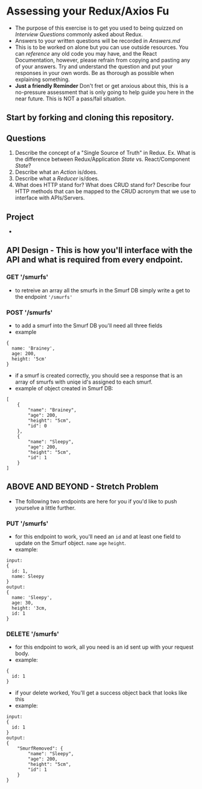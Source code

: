 # Assessing your Redux/Axios Fu
* The purpose of this exercise is to get you used to being quizzed on _Interview Questions_ commonly asked about Redux.
* Answers to your written questions will be recorded in *Answers.md* 
* This is to be worked on alone but you can use outside resources. You can *reference* any old code you may have, and the React Documentation, however, please refrain from copying and pasting any of your answers. Try and understand the question and put your responses in your own words. Be as thorough as possible when explaining something. 
* **Just a friendly Reminder** Don't fret or get anxious about this, this is a no-pressure assessment that is only going to help guide you here in the near future. This is NOT a pass/fail situation. 
## Start by forking and cloning this repository.
## Questions
1. Describe the concept of a "Single Source of Truth" in Redux. Ex. What is the difference between Redux/Application _State_ vs. React/Component _State_?
2. Describe what an _Action_ is/does.
3. Describe what a _Reducer_ is/does.
4. What does HTTP stand for? What does CRUD stand for? Describe four HTTP methods that can be mapped to the CRUD acronym that we use to interface with APIs/Servers.

## Project
* 

## API Design - This is how you'll interface with the API and what is required from every endpoint.

### GET '/smurfs'
  * to retreive an array all the smurfs in the Smurf DB simply write a get to the endpoint `'/smurfs'`

### POST '/smurfs'
* to add a smurf into the Smurf DB you'll need all three fields
* example
```
{
  name: 'Brainey',
  age: 200,
  height: '5cm'
}
```
* if a smurf is created correctly, you should see a response that is an array of smurfs with uniqe id's assigned to each smurf.
* example of object created in Smurf DB: 
```
[
    {
        "name": "Brainey",
        "age": 200,
        "height": "5cm",
        "id": 0
    },
    {
        "name": "Sleepy",
        "age": 200,
        "height": "5cm",
        "id": 1
    }
]
```




## ABOVE AND BEYOND - Stretch Problem
* The following two endpoints are here for you if you'd like to push yourselve a little further. 
### PUT '/smurfs'
* for this endpoint to work, you'll need an `id` and at least one field to update on the Smurf object. `name` `age` `height`.
* example:

```
input:
{
  id: 1,
  name: Sleepy
}
output:
{
  name: 'Sleepy',
  age: 30,
  height: '3cm,
  id: 1
}
```

### DELETE '/smurfs'
* for this endpoint to work, all you need is an id sent up with your request body.
* example: 
```
{
  id: 1
}
```
* if your delete worked, You'll get a success object back that looks like this 
* example: 
```
input: 
{
  id: 1
}
output:
{
    "SmurfRemoved": {
        "name": "Sleepy",
        "age": 200,
        "height": "5cm",
        "id": 1
    }
}
```
#### 

